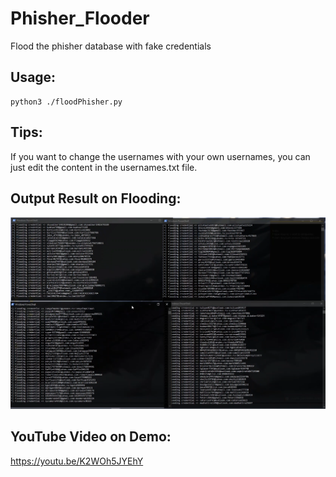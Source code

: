 # Phisher_Flooder
 Flood the phisher database with fake credentials

 ## Usage:
 ```
 python3 ./floodPhisher.py
 ```

 ## Tips:
 If you want to change the usernames with your own usernames, you can just edit the content in the usernames.txt file.

 ## Output Result on Flooding:
 ![](image.png)

 ## YouTube Video on Demo:
 https://youtu.be/K2WOh5JYEhY

 